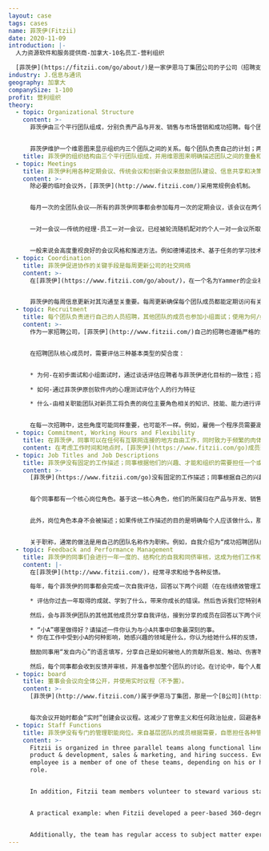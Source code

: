 ```yaml
---
layout: case
tags: cases
name: 菲茨伊(Fitzii)
date: 2020-11-09
introduction: |-
  人力资源软件和服务提供商-加拿大-10名员工-营利组织

  [菲茨伊](https://fitzii.com/go/about/)是一家伊恩马丁集团公司的子公司（招聘支持）
industry: J.信息与通讯
geography: 加拿大
companySize: 1-100
profit: 营利组织
theory:
  - topic: Organizational Structure
    content: >-
      菲茨伊由三个平行团队组成，分别负责产品与开发、销售与市场营销和成功招聘。每个团队都有一名高级人员负责战略和规划，但对团队的其他成员没有指挥权（菲茨伊使用建议流程和其他基于同事交流的流程进行决策）。


      菲茨伊维护一个维恩图来显示组织内三个团队之间的关系。每个团队负责自己的计划；两个团队之间的每个合作组合，都会在工作重叠的地方制定共享的计划；某些重要主题位于维恩图的中心，此处任何更改都需要三个团队的认可。“维恩中心”的主题包括菲茨伊的发展目标、战略和主题目标、可能对客户产生重大影响的产品和服务变化，以及自我管理等有关人力资源和文化的活动。
    title: 菲茨伊的组织结构由三个平行团队组成，并用维恩图来明确描述团队之间的重叠和共享决策之处。
  - topic: Meetings
    title: 菲茨伊利用各种定期会议、传统会议和创新会议来鼓励团队建设、信息共享和决策。
    content: >-
      除必要的临时会议外，[菲茨伊](http://www.fitzii.com/)采用常规例会机制。


      每月一次的全团队会议——所有的菲茨伊同事都会参加每月一次的定期会议，该会议在两个办公地点之间轮流举行。对于一个在两个地点工作并且经常远程工作的团队来说，这确保了一个可预测的能面对面开会的机会。该例会的议程包括完整人性活动，如了解一位同事的活动，以及财务审查，以提高每个团队成员的财务意识并促进主人翁思维。任何人想得到整个团队对任何主题意见的人，都可以将其他主题自由添加到一个共享文档中（没有人控制议程）。


      一对一会议——传统的经理-员工一对一会议，已经被轮流随机配对的个人一对一会议所取代。这些会议被称为“蔚蓝约会”，有助于加强联系，增加对其他角色的了解，并为建议流程提供可预测的第一个联络点。每对蔚蓝约会会持续三个月。


      一般来说会高度重视良好的会议风格和推进方法。例如德博诺技术、基于任务的学习技术和公司原创的问题杜兹（DOAQ）会议风格就是例子。
  - topic: Coordination
    title: 菲茨伊促进协作的关键手段是每周更新公司的社交网络
    content: >-
      在[菲茨伊](https://www.fitzii.com/go/about/)，在一个名为Yammer的企业社交网络中，每周都会发生更新，这是分享信息和接受建议的关键手段。每个核心团队成员每周都会写一篇关于她/他的工作活动、建议流程和关注点的最新帖子。


      菲茨伊的每周信息更新对其沟通至关重要。每周更新确保每个团队成员都能定期访问有关业务的各种信息 – 从财务表现到客户关注点以及个人参与度 – 从而提高菲茨伊团队成员的一致性和参与度。菲茨伊的股东和咨询委员会也是Yammer小组的成员，他们偶尔会在每周更新或咨询委员会会议上添加鼓励意见或提出课题。
  - topic: Recruitment
    title: 每个团队负责进行自己的人员招聘，其他团队的成员也参加小组面试；使用为何/如何/什么（why/how/what）提问框架，来评估应聘者的适配度。
    content: >-
      作为一家招聘公司，[菲茨伊](http://www.fitzii.com/)自己的招聘也遵循严格的流程来评估新员工的成功潜力，流程包括心理测试和深入的小组面试。招聘决定权在于招聘团队，其他每个团队的代表也参与小组面试。重点是确保新员工能在职场经历有意义的工作，并得到菲茨伊团队的支持。


      在招聘团队核心成员时，需要评估三种基本类型的契合度：


      * 为何-在初步面试和小组面试时，通过谈话评估应聘者与菲茨伊进化目标的一致性；招聘的强烈愿望是，为与组织目标明确共鸣的新人找到岗位一致性

      * 如何-通过菲茨伊原创软件内的心理测试评估个人的行为特征

      * 什么-由相关职能团队对新员工将负责的岗位主要角色相关的知识、技能、能力进行评估


      在每一次招聘中，这些角度可能同样重要，也可能不一样。例如，雇佣一个程序员需要高水平的知识、技能和能力（重视什么/what），而雇佣一个将制定策略的高级人员则需要高度的组织目标一致性（为何/why）。
  - topic: Commitment, Working Hours and Flexibility
    title: 在菲茨伊，同事可以在任何有互联网连接的地方自由工作，同时致力于频繁的肉体见面。
    content: 在考虑工作时间和地点时，[菲茨伊](https://www.fitzii.com/go)成员致力于在自由和责任之间“保持一个平衡感”。同事可以在任何有互联网连接的地方工作（自由）。成员享受很大程度的灵活性，比如有人可以富有成效的在家里工作，或偶尔基于需要到另一个地点工作。比如，一个同事在迈阿密工作了一个星期，以探望生病的亲戚。实际上，同事主要在两个办公室工作——一个在安大略省的奥克维尔，另一个在安大略省的多伦多。大家都致力于肉身共度时光——人们经常听到首席执行官说“你们在一起的时间，如果没有浪费就是在建立社区连带感”——同事们每周二都会尽一切努力在奥克维尔（Oakville）工作，周四在多伦多（Toronto）工作（这是责任）。每月一次的团队会议在两个地点轮流举行；每年一次的团队集体静修，支撑着高质量的结构化和非结构化互动。
  - topic: Job Titles and Job Descriptions
    title: 菲茨伊没有固定的工作描述；同事根据他们的兴趣、才能和组织的需要担任一个或多个岗位角色。一个有用的标准职称，本身具有指导性和灵活性。
    content: >-
      [菲茨伊](https://www.fitzii.com/go)没有固定的工作描述；同事根据自己的兴趣、才能和组织的需要担任一个或多个岗位角色。


      每个同事都有一个核心岗位角色。基于这一核心角色，他们的所属归在产品与开发、销售与市场营销和招聘成功这三个职能团队之一。每个同事还担任与核心岗位角色无关的其他角色。为了方便起见，公司社交网络中保存着对这些角色的简单列表。就像“招聘实践-Luz”一样简单，所以很容易搞清楚出当前担任每个岗位角色的人是谁。


      此外，岗位角色本身不会被描述；如果传统工作描述的目的是明确每个人应该做什么，那么蔚蓝组织中替代这个指针的等效来源是，基于每个团队的目标和计划文档，其中明确描述了该团队当前的优先事项。从这个意义上说，同事的普适工作描述，就是在菲茨伊组织目标方向上取得进展，特别是实现其所属职能团队所承诺的分支目标和计划。


      关于职称，通常的做法是用自己的团队名称作为职称。例如，自我介绍为“成功招聘团队的克拉拉”或签署电子邮件：克拉拉，成功招聘，菲茨伊。同时，如果某些场景需要使用传统职称，每个人都有自由使用。例如，销售和市场营销团队的一名成员，在向市场营销服务供应商致辞时，就可以自称为菲茨伊的市场营销经理。同事们在足够的同事监督压力，以及良好的个人判断力前提下，都会避免采用那些虚荣花哨的头衔！
  - topic: Feedback and Performance Management
    title: 菲茨伊的同事们会进行一年一度的、结构化的自我和同侪审核，这成为他们工作和人际关系实践的一个亮点。
    content: |-
      在[菲茨伊](http://www.fitzii.com/)，经常寻求和给予各种反馈。

      每年，每个菲茨伊的同事都会完成一次自我评估，回答以下两个问题（在在线绩效管理工具中完成）：

      * 评估你过去一年取得的成就、学到了什么，带来你成长的错误。然后告诉我们您特别希望得到自己哪些方面表现的反馈。

      然后，会与菲茨伊团队的其他其他成员分享自我评估，接到分享的成员在回答以下两个问题之前，会对收到的同事自我评估内容进行审查：

      * “小A”哪里做得好？请描述一件你认为与小A共事中印象最深刻的事。
      * 你在工作中受到小A的何种影响，她感兴趣的领域是什么，你认为给她什么样的反馈，才能最有助于她的成长或提高？

      鼓励同事用“发自内心”的语言填写，分享自己是如何被他人的贡献所启发、触动、伤害等。反馈只是个人看法，并非客观事实，所以不使用数字评分或排名。

      然后，每个同事都会收到反馈并审核，并准备参加整个团队的讨论。在讨论中，每个人都会分享反馈过程中的新洞见，以及他或她针对得到的反馈计划采取的回应措施。
  - topic: board
    title: 董事会会议向全体公开，并使用实时议程（不予置）。
    content: >-
      [菲茨伊](http://www.fitzii.com/)属于伊恩马丁集团，那是一个[B公司](http://www.bcorporation.net/)。总公司的首席执行官和高级领导人担任菲茨伊的顾问委员会。这两个公司每月举行一次共同会议，重点讨论如何表达冲突和寻求建议。


      每次会议开始时都会“实时”创建会议议程。这减少了官僚主义和任何政治扯皮，回避各种整个集团不感兴趣或没有紧迫性的话题。每个团队负责人跟董事会成员分享四个项目：他/她关注什么，b）对什么感到兴奋，c）关心什么，d）需要立即关注的任务是什么。会上只讨论紧急议题和广泛关注的议题，其他议题推迟讨论。所有菲茨伊团队成员都可以阅览会议纪要。
  - topic: Staff Functions
    title: 菲茨伊没有专门的管理职能岗位。来自基层团队的成员根据需要，自愿担任各种管理职能岗位提供服务。
    content: >-
      Fitzii is organized in three parallel teams along functional lines –
      product & development, sales & marketing, and hiring success. Every Fitzii
      employee is a member of one of these teams, depending on his or her core
      role.


      In addition, Fitzii team members volunteer to steward various staff roles such as finances, purchasing, and human resources. The individual steward accumulates expertise and moves decisions, actions, and projects forward. These allocations are based on individual interest and the team’s overall needs.


      A practical example: when Fitzii developed a peer-based 360-degree feedback process, various team members were interested in contributing. Initially, development of the new feedback process lagged as no one was clearly responsible for moving it forward. When the team noticed this, one coworker from the product & development team took the role of steward of the feedback process. He collected advice and opinions from other interested coworkers, proposed a process based on their advice, and took over practical implementation of the new practice. In that sense, the role is less about authority over a particular staff function and more about serving the team’s practical needs.


      Additionally, the team has regular access to subject matter experts from its parent company, the [Ian Martin Group,](http://ianmartin.com/) as well as external experts, such as legal counsel.
---
```

